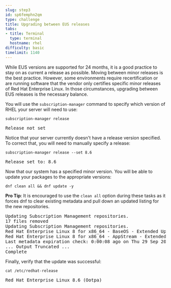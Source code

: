 ```yaml
---
slug: step3
id: sp6femphn2qm
type: challenge
title: Upgrading between EUS releases
tabs:
- title: Terminal
  type: terminal
  hostname: rhel
difficulty: basic
timelimit: 1140
---
```

While EUS versions are supported for 24 months, it is a good practice to stay on as current a release as possible. Moving between minor releases is the best practice. However, some environments require recertification or are running software that the vendor only certifies specific minor releases of Red Hat Enterprise Linux. In those circumstances, upgrading between EUS releases is the necessary balance.

You will use the `subscription-manager` command to specify which version of RHEL your server will need to use:

```
subscription-manager release
```

<pre class=file>
Release not set
</pre>

Notice that your server currently doesn't have a release version specified. To correct that, you will need to manually specify a release:

```
subscription-manager release --set 8.6
```

<pre class=file>
Release set to: 8.6
</pre>

Now that our system has a specified minor version. You will be able to update your packages to the appropriate versions:

```
dnf clean all && dnf update -y
```

**Pro Tip**: It is encouraged to use the `clean all` option during these tasks as it forces dnf to clear existing metadata and pull down an updated listing for the new repositories.

<pre class=file>
Updating Subscription Management repositories.
17 files removed
Updating Subscription Management repositories.
Red Hat Enterprise Linux 8 for x86_64 - BaseOS - Extended Update Support (RPMs)                                                                                                     61 MB/s |  52 MB     00:00
Red Hat Enterprise Linux 8 for x86_64 - AppStream - Extended Update Support (RPMs)                                                                                                  72 MB/s |  47 MB     00:00
Last metadata expiration check: 0:00:08 ago on Thu 29 Sep 2022 09:56:46 PM UTC.
... Output Truncated ...
Complete
</pre>

Finally, verify that the update was successful:

```
cat /etc/redhat-release
```

<pre class=file>
Red Hat Enterprise Linux 8.6 (Ootpa)
</pre>
